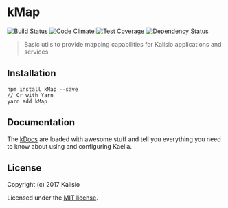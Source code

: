 # kMap

[![Build Status](https://travis-ci.org/kalisio/kMap.png?branch=master)](https://travis-ci.org/kalisio/kMap)
[![Code Climate](https://codeclimate.com/github/kalisio/kMap/badges/gpa.svg)](https://codeclimate.com/github/kalisio/kMap)
[![Test Coverage](https://codeclimate.com/github/kalisio/kMap/badges/coverage.svg)](https://codeclimate.com/github/kalisio/kMap/coverage)
[![Dependency Status](https://img.shields.io/david/kalisio/kMap.svg?style=flat-square)](https://david-dm.org/kalisio/kMap)

> Basic utils to provide mapping capabilities for Kalisio applications and services

## Installation

```
npm install kMap --save
// Or with Yarn
yarn add kMap
```

## Documentation

The [kDocs](https://kalisio.gitbooks.io/kalisio/) are loaded with awesome stuff and tell you everything you need to know about using and configuring Kaelia.

## License

Copyright (c) 2017 Kalisio

Licensed under the [MIT license](LICENSE).
